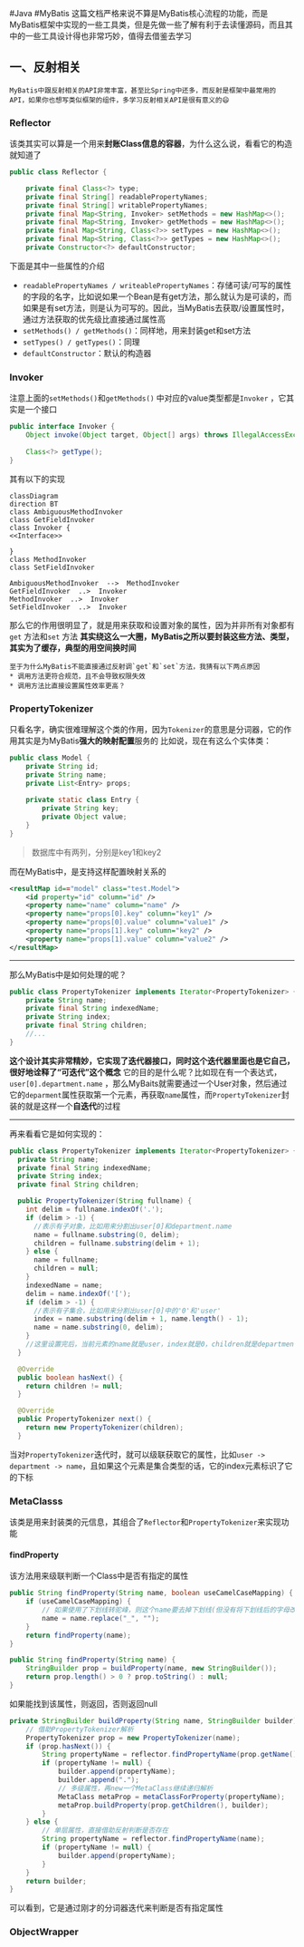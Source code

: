 #Java #MyBatis 
这篇文档严格来说不算是MyBatis核心流程的功能，而是MyBatis框架中实现的一些工具类，但是先做一些了解有利于去读懂源码，而且其中的一些工具设计得也非常巧妙，值得去借鉴去学习
## 一、反射相关
```ad-tip
MyBatis中跟反射相关的API非常丰富，甚至比Spring中还多，而反射是框架中最常用的API，如果你也想写类似框架的组件，多学习反射相关API是很有意义的😄
```
### Reflector
该类其实可以算是一个用来**封账Class信息的容器**，为什么这么说，看看它的构造就知道了
```java fold title:Reflector
public class Reflector {

    private final Class<?> type;
    private final String[] readablePropertyNames;
    private final String[] writablePropertyNames;
    private final Map<String, Invoker> setMethods = new HashMap<>();
    private final Map<String, Invoker> getMethods = new HashMap<>();
    private final Map<String, Class<?>> setTypes = new HashMap<>();
    private final Map<String, Class<?>> getTypes = new HashMap<>();
    private Constructor<?> defaultConstructor;

```
下面是其中一些属性的介绍
* `readablePropertyNames / writeablePropertyNames`：存储可读/可写的属性的字段的名字，比如说如果一个Bean是有get方法，那么就认为是可读的，而如果是有set方法，则是认为可写的。因此，当MyBatis去获取/设置属性时，通过方法获取的优先级比直接通过属性高
* `setMethods() / getMethods()`：同样地，用来封装get和set方法
* `setTypes() / getTypes()`：同理
* `defaultConstructor`：默认的构造器

### Invoker
注意上面的`setMethods()`和`getMethods()` 中对应的value类型都是`Invoker` ，它其实是一个接口
```java fold title:Invoker
public interface Invoker {
    Object invoke(Object target, Object[] args) throws IllegalAccessException, InvocationTargetException;
    
    Class<?> getType();
}
```
其有以下的实现
```mermaid
classDiagram
direction BT
class AmbiguousMethodInvoker
class GetFieldInvoker
class Invoker {
<<Interface>>

}
class MethodInvoker
class SetFieldInvoker

AmbiguousMethodInvoker  -->  MethodInvoker 
GetFieldInvoker  ..>  Invoker 
MethodInvoker  ..>  Invoker 
SetFieldInvoker  ..>  Invoker 
```
那么它的作用很明显了，就是用来获取和设置对象的属性，因为并非所有对象都有`get` 方法和`set` 方法
**其实绕这么一大圈，MyBatis之所以要封装这些方法、类型，其实为了缓存，典型的用空间换时间**
```ad-tip
至于为什么MyBatis不能直接通过反射调`get`和`set`方法，我猜有以下两点原因
* 调用方法更符合规范，且不会导致权限失效
* 调用方法比直接设置属性效率更高？
```
### PropertyTokenizer
只看名字，确实很难理解这个类的作用，因为`Tokenizer`的意思是分词器，它的作用其实是为MyBatis**强大的映射配置**服务的
比如说，现在有这么个实体类：
```java
public class Model {
    private String id;
    private String name;
    private List<Entry> props;
    
    private static class Entry {
        private String key;
        private Object value;
    }
}
```
> 数据库中有两列，分别是key1和key2

而在MyBatis中，是支持这样配置映射关系的
```xml fold title:ModelMapper
<resultMap id=="model" class="test.Model">
    <id property="id" column="id" />
    <property name="name" column="name" />
    <property name="props[0].key" column="key1" />
    <property name="props[0].value" column="value1" />
    <property name="props[1].key" column="key2" />
    <property name="props[1].value" column="value2" />
</resultMap>
```
***
那么MyBatis中是如何处理的呢？
```java fold title:PropertyTokenizer
public class PropertyTokenizer implements Iterator<PropertyTokenizer> {
    private String name;
    private final String indexedName;
    private String index;
    private final String children;
	//...
}
```
**这个设计其实非常精妙，它实现了迭代器接口，同时这个迭代器里面也是它自己，很好地诠释了“可迭代”这个概念**
它的目的是什么呢？比如现在有一个表达式，`user[0].department.name` ，那么MyBaits就需要通过一个User对象，然后通过它的`deparment`属性获取第一个元素，再获取`name`属性，而`PropertyTokenizer`封装的就是这样一个**自迭代**的过程
***
再来看看它是如何实现的：
```java PropertyTokenizer
public class PropertyTokenizer implements Iterator<PropertyTokenizer> {
  private String name;
  private final String indexedName;
  private String index;
  private final String children;

  public PropertyTokenizer(String fullname) {
    int delim = fullname.indexOf('.');
    if (delim > -1) {
	  //表示有子对象，比如用来分割出user[0]和department.name
      name = fullname.substring(0, delim);
      children = fullname.substring(delim + 1);
    } else {
      name = fullname;
      children = null;
    }
    indexedName = name;
    delim = name.indexOf('[');
    if (delim > -1) {
	  //表示有子集合，比如用来分割出user[0]中的'0'和'user'
      index = name.substring(delim + 1, name.length() - 1);
      name = name.substring(0, delim);
    }
	//这里设置完后，当前元素的name就是user，index就是0，children就是department(第一次迭代)
  }

  @Override
  public boolean hasNext() {
    return children != null;
  }

  @Override
  public PropertyTokenizer next() {
    return new PropertyTokenizer(children);
  }
```
当对`PropertyTokenizer`迭代时，就可以级联获取它的属性，比如`user -> department -> name`，且如果这个元素是集合类型的话，它的index元素标识了它的下标
### MetaClasss
该类是用来封装类的元信息，其组合了`Reflector`和`PropertyTokenizer`来实现功能
#### findProperty
该方法用来级联判断一个Class中是否有指定的属性
```java fold title:findProperty
public String findProperty(String name, boolean useCamelCaseMapping) {
    if (useCamelCaseMapping) {
        // 如果使用了下划线转驼峰，则这个name要去掉下划线(但没有将下划线后的字母改为大写!)
        name = name.replace("_", "");
    }
    return findProperty(name);
}

public String findProperty(String name) {
    StringBuilder prop = buildProperty(name, new StringBuilder());
    return prop.length() > 0 ? prop.toString() : null;
}
```
如果能找到该属性，则返回，否则返回null
```java fold title:buildProperty
private StringBuilder buildProperty(String name, StringBuilder builder) {
    // 借助PropertyTokenizer解析
    PropertyTokenizer prop = new PropertyTokenizer(name);
    if (prop.hasNext()) {
        String propertyName = reflector.findPropertyName(prop.getName());
        if (propertyName != null) {
            builder.append(propertyName);
            builder.append(".");
            // 多级属性，再new一个MetaClass继续递归解析
            MetaClass metaProp = metaClassForProperty(propertyName);
            metaProp.buildProperty(prop.getChildren(), builder);
        }
    } else {
        // 单层属性，直接借助反射判断是否存在
        String propertyName = reflector.findPropertyName(name);
        if (propertyName != null) {
            builder.append(propertyName);
        }
    }
    return builder;
}
```
可以看到，它是通过刚才的分词器迭代来判断是否有指定属性
### ObjectWrapper
